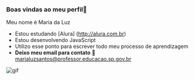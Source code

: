 
### Boas vindas ao meu perfil💟
Meu nome é Maria da Luz 
- Estou estudando [Alura] (http://alura.com.br)
- Estou desenvolvendo JavaScript
- Utilizo esse ponto para escrever todo meu processo de aprendizagem
- 
  **Deixo meu email para contato**
  📧 marialuzsantos@professor.educacao.sp.gov.br
  
![gif](https://github.com/MariaLuz50/marialuz50/assets/166647142/0edd89b0-e224-4bcc-b482-aa87a81c096a)

